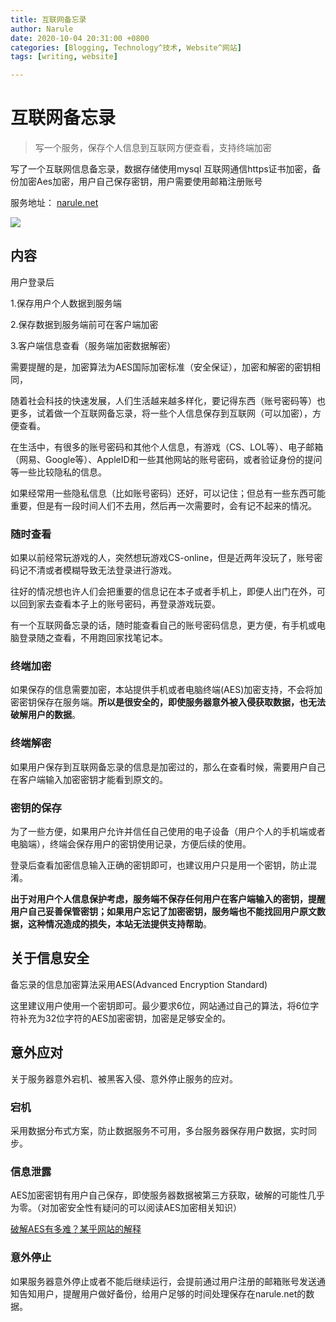```yaml
---
title: 互联网备忘录
author: Narule
date: 2020-10-04 20:31:00 +0800
categories: [Blogging, Technology^技术, Website^网站]
tags: [writing, website]

---
```




# 互联网备忘录

> 写一个服务，保存个人信息到互联网方便查看，支持终端加密



写了一个互联网信息备忘录，数据存储使用mysql 互联网通信https证书加密，备份加密Aes加密，用户自己保存密钥，用户需要使用邮箱注册账号

服务地址： [narule.net](http://www.narule.net)

![](http://narule.net/staticf/img/internetmemo_structure.png)


## 内容

用户登录后

1.保存用户个人数据到服务端

2.保存数据到服务端前可在客户端加密

3.客户端信息查看（服务端加密数据解密）

需要提醒的是，加密算法为AES国际加密标准（安全保证），加密和解密的密钥相同，

随着社会科技的快速发展，人们生活越来越多样化，要记得东西（账号密码等）也更多，试着做一个互联网备忘录，将一些个人信息保存到互联网（可以加密），方便查看。

在生活中，有很多的账号密码和其他个人信息，有游戏（CS、LOL等）、电子邮箱（网易、Google等）、AppleID和一些其他网站的账号密码，或者验证身份的提问等一些比较隐私的信息。

如果经常用一些隐私信息（比如账号密码）还好，可以记住；但总有一些东西可能重要，但是有一段时间人们不去用，然后再一次需要时，会有记不起来的情况。

### 随时查看

如果以前经常玩游戏的人，突然想玩游戏CS-online，但是近两年没玩了，账号密码记不清或者模糊导致无法登录进行游戏。

往好的情况想也许人们会把重要的信息记在本子或者手机上，即便人出门在外，可以回到家去查看本子上的账号密码，再登录游戏玩耍。

有一个互联网备忘录的话，随时能查看自己的账号密码信息，更方便，有手机或电脑登录随之查看，不用跑回家找笔记本。

### 终端加密

如果保存的信息需要加密，本站提供手机或者电脑终端(AES)加密支持，不会将加密密钥保存在服务端。**所以是很安全的，即使服务器意外被入侵获取数据，也无法破解用户的数据**。



### 终端解密

如果用户保存到互联网备忘录的信息是加密过的，那么在查看时候，需要用户自己在客户端输入加密密钥才能看到原文的。



### 密钥的保存

为了一些方便，如果用户允许并信任自己使用的电子设备（用户个人的手机端或者电脑端），终端会保存用户的密钥使用记录，方便后续的使用。

登录后查看加密信息输入正确的密钥即可，也建议用户只是用一个密钥，防止混淆。

**出于对用户个人信息保护考虑，服务端不保存任何用户在客户端输入的密钥，提醒用户自己妥善保管密钥；如果用户忘记了加密密钥，服务端也不能找回用户原文数据，这种情况造成的损失，本站无法提供支持帮助**。

## 关于信息安全

备忘录的信息加密算法采用AES(Advanced Encryption Standard) 

这里建议用户使用一个密钥即可。最少要求6位，网站通过自己的算法，将6位字符补充为32位字符的AES加密密钥，加密是足够安全的。

## 意外应对

关于服务器意外宕机、被黑客入侵、意外停止服务的应对。

### 宕机

采用数据分布式方案，防止数据服务不可用，多台服务器保存用户数据，实时同步。

### 信息泄露

AES加密密钥有用户自己保存，即使服务器数据被第三方获取，破解的可能性几乎为零。（对加密安全性有疑问的可以阅读AES加密相关知识）

[破解AES有多难？某乎网站的解释](https://www.zhihu.com/question/34563299/answer/59176478)

### 意外停止

如果服务器意外停止或者不能后继续运行，会提前通过用户注册的邮箱账号发送通知告知用户，提醒用户做好备份，给用户足够的时间处理保存在narule.net的数据。
